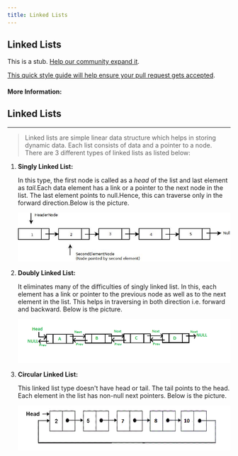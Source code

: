 ```yaml
---
title: Linked Lists
---
```

## Linked Lists

This is a stub. <a href='https://github.com/freecodecamp/guides/tree/master/src/pages/computer-science/data-structures/linked-lists/index.md' target='_blank' rel='nofollow'>Help our community expand it</a>.

<a href='https://github.com/freecodecamp/guides/blob/master/README.md' target='_blank' rel='nofollow'>This quick style guide will help ensure your pull request gets accepted</a>.

<!-- The article goes here, in GitHub-flavored Markdown. Feel free to add YouTube videos, images, and CodePen/JSBin embeds  -->

#### More Information:
<!-- Please add any articles you think might be helpful to read before writing the article -->

<h2>Linked Lists</h2>
<hr>
<blockquote>Linked lists are simple linear data structure which helps in storing dynamic data. Each list consists of data and a pointer to a node. There are 3 different types of linked lists as listed below: </blockquote>
<ol>
  <li><strong>Singly Linked List:</strong><p>In this type, the first node is called as a <i>head</i> of the list and last element as <i>tail.</i>Each data element has a link or a pointer to the next node in the list. The last element points to null.Hence, this can traverse only in the forward direction.Below is the picture.</p>
    
  ![Singly Linked List](https://github.com/HebleV/valet_parking/blob/master/images/singlell.jpeg)
  
  </li>
  
  <li><strong>Doubly Linked List:</strong><p>It eliminates many of the difficulties of singly linked list. In this, each element has a link or pointer to the previous node as well as to the next element in the list. This helps in traversing in both direction i.e. forward and backward.
  Below is the picture.</p>
  
![Doubly Linked List](https://github.com/HebleV/valet_parking/blob/master/images/DLL1.png)

</li>

  <li><strong>Circular Linked List:</strong><p>This linked list type doesn't have head or tail. The tail points to the head. 
  Each element in the list has non-null next pointers. Below is the picture.</p>

![Circular Linked List](https://github.com/HebleV/valet_parking/blob/master/images/cll.jpg)

</li>
</ol>



